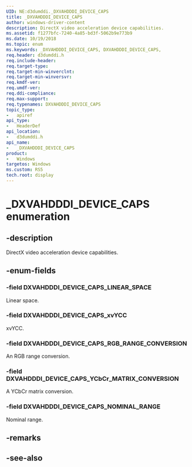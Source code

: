 ```yaml
---
UID: NE:d3dumddi._DXVAHDDDI_DEVICE_CAPS
title: _DXVAHDDDI_DEVICE_CAPS
author: windows-driver-content
description: DirectX video acceleration device capabilities.
ms.assetid: f1277bfc-7240-4a85-bd3f-5062b9e773b9
ms.date: 10/19/2018
ms.topic: enum
ms.keywords: _DXVAHDDDI_DEVICE_CAPS, DXVAHDDDI_DEVICE_CAPS, 
req.header: d3dumddi.h
req.include-header:
req.target-type:
req.target-min-winverclnt:
req.target-min-winversvr:
req.kmdf-ver:
req.umdf-ver:
req.ddi-compliance:
req.max-support:
req.typenames: DXVAHDDDI_DEVICE_CAPS
topic_type: 
-	apiref
api_type: 
-	HeaderDef
api_location: 
-	d3dumddi.h
api_name: 
-	_DXVAHDDDI_DEVICE_CAPS
product:
-	Windows
targetos: Windows
ms.custom: RS5
tech.root: display
---
```


# _DXVAHDDDI_DEVICE_CAPS enumeration

## -description

DirectX video acceleration device capabilities.

## -enum-fields

### -field DXVAHDDDI_DEVICE_CAPS_LINEAR_SPACE 

Linear space.

### -field DXVAHDDDI_DEVICE_CAPS_xvYCC 

xvYCC.

### -field DXVAHDDDI_DEVICE_CAPS_RGB_RANGE_CONVERSION 

An RGB range conversion.

### -field DXVAHDDDI_DEVICE_CAPS_YCbCr_MATRIX_CONVERSION 

A YCbCr matrix conversion.

### -field DXVAHDDDI_DEVICE_CAPS_NOMINAL_RANGE 

Nominal range.

## -remarks

## -see-also
